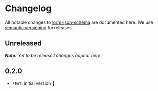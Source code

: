 # Changelog

All notable changes to [form-json-schema](https://github.com/pinussilvestrus/form-json-schema) are documented here. We use [semantic versioning](http://semver.org/) for releases.

## Unreleased

___Note:__ Yet to be released changes appear here._

## 0.2.0

* `FEAT`: initial version :tada:
